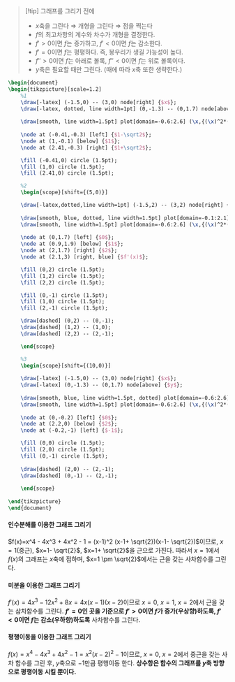 >[!tip]  그래프를 그리기 전에
>- $x$축을 그린다 $\Rightarrow$ 개형을 그린다 $\Rightarrow$ 점을 찍는다
>- $f$의 최고차항의 계수와 차수가 개형을 결정한다.
>- $f'>0$이면 $f$는 증가하고, $f'<0$이면 $f$는 감소한다.
>- $f'=0$이면 $f$는 평평하다. 즉, 봉우리가 생길 가능성이 높다.
>- $f''>0$이면 $f$는 아래로 볼록, $f''<0$이면 $f$는 위로 볼록이다.
>- $y$축은 필요할 때만 그린다. (때에 따라 $x$축 또한 생략한다.)

```tikz
\begin{document}
\begin{tikzpicture}[scale=1.2]
	%1
    \draw[-latex] (-1.5,0) -- (3,0) node[right] {$x$};
    \draw[-latex, dotted, line width=1pt] (0,-1.3) -- (0,1.7) node[above] {$y$};
    
    \draw[smooth, line width=1.5pt] plot[domain=-0.6:2.6] (\x,{(\x)^2*(\x-2)^2-1});
    
	\node at (-0.41,-0.3) [left] {$1-\sqrt2$};
	\node at (1,-0.1) [below] {$1$};
	\node at (2.41,-0.3) [right] {$1+\sqrt2$};

	\fill (-0.41,0) circle (1.5pt);
	\fill (1,0) circle (1.5pt);
	\fill (2.41,0) circle (1.5pt);

	%2
	\begin{scope}[shift={(5,0)}]

    \draw[-latex,dotted,line width=1pt] (-1.5,2) -- (3,2) node[right] {$x$};
    
    \draw[smooth, blue, dotted, line width=1.5pt] plot[domain=-0.1:2.1] (\x,{4*\x*(\x-1)*(\x-2)+2});
    \draw[smooth, line width=1.5pt] plot[domain=-0.6:2.6] (\x,{(\x)^2*(\x-2)^2-1});
    
	\node at (0,1.7) [left] {$0$};
	\node at (0.9,1.9) [below] {$1$};
	\node at (2,1.7) [right] {$2$};
	\node at (2.1,3) [right, blue] {$f'(x)$};

	\fill (0,2) circle (1.5pt);
	\fill (1,2) circle (1.5pt);
	\fill (2,2) circle (1.5pt);

	\fill (0,-1) circle (1.5pt);
	\fill (1,0) circle (1.5pt);
	\fill (2,-1) circle (1.5pt);

	\draw[dashed] (0,2) -- (0,-1);
	\draw[dashed] (1,2) -- (1,0);
	\draw[dashed] (2,2) -- (2,-1);

	\end{scope}

	%3
	\begin{scope}[shift={(10,0)}]
	
	\draw[-latex] (-1.5,0) -- (3,0) node[right] {$x$};
    \draw[-latex] (0,-1.3) -- (0,1.7) node[above] {$y$};
    
    \draw[smooth, blue, line width=1.5pt, dotted] plot[domain=-0.6:2.6] (\x,{(\x)^2*(\x-2)^2});
    \draw[smooth, line width=1.5pt] plot[domain=-0.6:2.6] (\x,{(\x)^2*(\x-2)^2-1});
    
	\node at (0,-0.2) [left] {$0$};
	\node at (2.2,0) [below] {$2$};
	\node at (-0.2,-1) [left] {$-1$};

	\fill (0,0) circle (1.5pt);
	\fill (2,0) circle (1.5pt);
	\fill (0,-1) circle (1.5pt);
	
	\draw[dashed] (2,0) -- (2,-1);
	\draw[dashed] (0,-1) -- (2,-1);
	
	\end{scope}
	  
\end{tikzpicture}
\end{document}
```
#### 인수분해를 이용한 그래프 그리기
$f(x)=x^4 - 4x^3 + 4x^2 - 1 = (x-1)^2 (x-1+ \sqrt{2})(x-1- \sqrt{2})$이므로, $x=1$(중근), $x=1- \sqrt{2}$, $x=1+ \sqrt{2}$을 근으로 가진다. 따라서 $x=1$에서 $f(x)$의 그래프는 $x$축에 접하며, $x=1 \pm \sqrt{2}$에서는 근을 갖는 사차함수를 그린다.

#### 미분을 이용한 그래프 그리기
$f'(x) = 4x^3 - 12x^2 + 8x = 4x(x - 1)(x - 2)$이므로 $x=0$, $x=1$, $x=2$에서 근을 갖는 삼차함수를 그린다. **$f'=0$인 곳을 기준으로 $f'>0$이면 $f$가 증가(우상향)하도록, $f'<0$이면 $f$는 감소(우하향)하도록** 사차함수를 그린다.

#### 평행이동을 이용한 그래프 그리기
$f(x) = x^4 - 4x^3 + 4x^2 - 1 = x^2 (x - 2)^2 - 1$이므로, $x=0$, $x=2$에서 중근을 갖는 사차 함수를 그린 후, $y$축으로 $-1$만큼 평행이동 한다. **상수항은 함수의 그래프를 $y$축 방향으로 평행이동 시킬 뿐이다.**